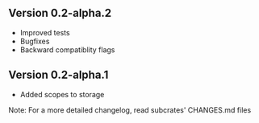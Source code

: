 ## Version 0.2-alpha.2
- Improved tests
- Bugfixes
- Backward compatiblity flags

## Version 0.2-alpha.1
- Added scopes to storage

Note: For a more detailed changelog, read subcrates' CHANGES.md files
